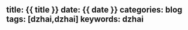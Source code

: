 title: {{ title }}
date: {{ date }}
categories: blog
tags: [dzhai,dzhai]
keywords: dzhai
---


<!--more-->

